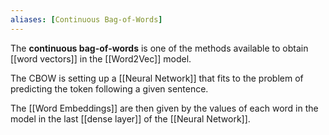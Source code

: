 ```yaml
---
aliases: [Continuous Bag-of-Words]
---
```


The __continuous bag-of-words__ is one of the methods available to obtain [[word vectors]] in the [[Word2Vec]] model.

The CBOW is setting up a [[Neural Network]] that fits to the problem of predicting the token following a given sentence.

The [[Word Embeddings]] are then given by the values of each word in the model in the last [[dense layer]] of the [[Neural Network]].